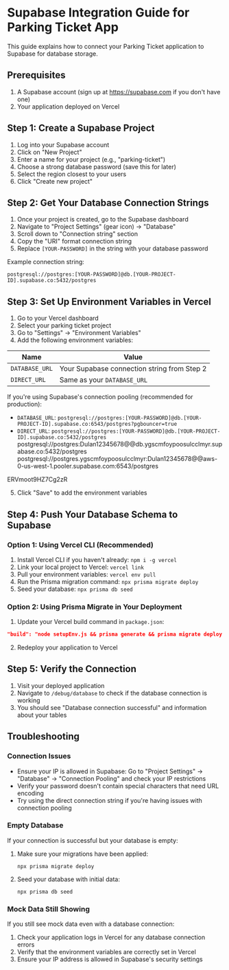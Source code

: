 # Supabase Integration Guide for Parking Ticket App

This guide explains how to connect your Parking Ticket application to Supabase for database storage.

## Prerequisites

1. A Supabase account (sign up at https://supabase.com if you don't have one)
2. Your application deployed on Vercel

## Step 1: Create a Supabase Project

1. Log into your Supabase account
2. Click on "New Project"
3. Enter a name for your project (e.g., "parking-ticket")
4. Choose a strong database password (save this for later)
5. Select the region closest to your users
6. Click "Create new project"

## Step 2: Get Your Database Connection Strings

1. Once your project is created, go to the Supabase dashboard
2. Navigate to "Project Settings" (gear icon) → "Database"
3. Scroll down to "Connection string" section
4. Copy the "URI" format connection string
5. Replace `[YOUR-PASSWORD]` in the string with your database password

Example connection string:
```
postgresql://postgres:[YOUR-PASSWORD]@db.[YOUR-PROJECT-ID].supabase.co:5432/postgres
```

## Step 3: Set Up Environment Variables in Vercel

1. Go to your Vercel dashboard
2. Select your parking ticket project
3. Go to "Settings" → "Environment Variables"
4. Add the following environment variables:

| Name | Value | 
|------|-------|
| `DATABASE_URL` | Your Supabase connection string from Step 2 |
| `DIRECT_URL` | Same as your `DATABASE_URL` |

If you're using Supabase's connection pooling (recommended for production):
- `DATABASE_URL`: `postgresql://postgres:[YOUR-PASSWORD]@db.[YOUR-PROJECT-ID].supabase.co:6543/postgres?pgbouncer=true`
- `DIRECT_URL`: `postgresql://postgres:[YOUR-PASSWORD]@db.[YOUR-PROJECT-ID].supabase.co:5432/postgres`
postgresql://postgres:Dulan12345678@@db.ygscmfoypoosulcclmyr.supabase.co:5432/postgres
postgresql://postgres.ygscmfoypoosulcclmyr:Dulan12345678@@aws-0-us-west-1.pooler.supabase.com:6543/postgres

ERVmoot9HZ7Cg2zR

5. Click "Save" to add the environment variables

## Step 4: Push Your Database Schema to Supabase

### Option 1: Using Vercel CLI (Recommended)

1. Install Vercel CLI if you haven't already: `npm i -g vercel`
2. Link your local project to Vercel: `vercel link`
3. Pull your environment variables: `vercel env pull`
4. Run the Prisma migration command: `npx prisma migrate deploy`
5. Seed your database: `npx prisma db seed`

### Option 2: Using Prisma Migrate in Your Deployment

1. Update your Vercel build command in `package.json`:

```json
"build": "node setupEnv.js && prisma generate && prisma migrate deploy && next build"
```

2. Redeploy your application to Vercel

## Step 5: Verify the Connection

1. Visit your deployed application
2. Navigate to `/debug/database` to check if the database connection is working
3. You should see "Database connection successful" and information about your tables

## Troubleshooting

### Connection Issues

- Ensure your IP is allowed in Supabase: Go to "Project Settings" → "Database" → "Connection Pooling" and check your IP restrictions
- Verify your password doesn't contain special characters that need URL encoding
- Try using the direct connection string if you're having issues with connection pooling

### Empty Database

If your connection is successful but your database is empty:

1. Make sure your migrations have been applied:
   ```
   npx prisma migrate deploy
   ```

2. Seed your database with initial data:
   ```
   npx prisma db seed
   ```

### Mock Data Still Showing

If you still see mock data even with a database connection:

1. Check your application logs in Vercel for any database connection errors
2. Verify that the environment variables are correctly set in Vercel
3. Ensure your IP address is allowed in Supabase's security settings 